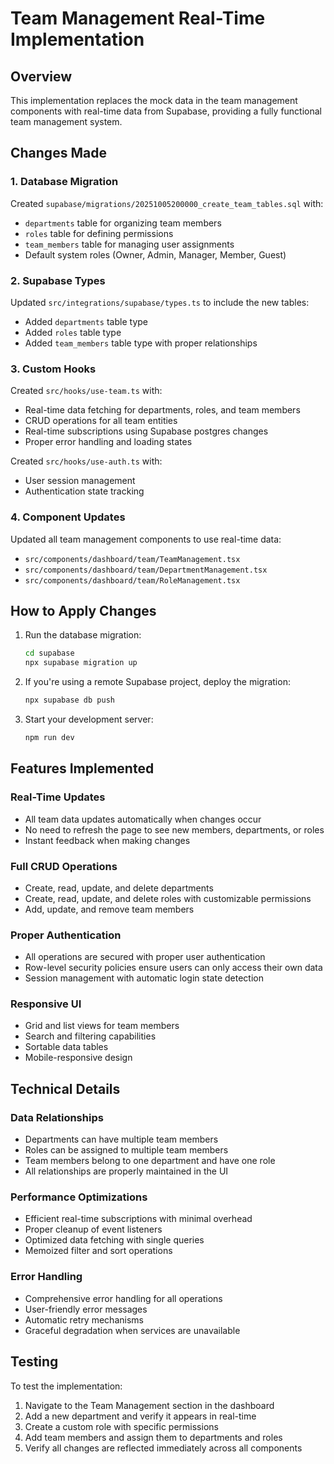 # Team Management Real-Time Implementation

## Overview
This implementation replaces the mock data in the team management components with real-time data from Supabase, providing a fully functional team management system.

## Changes Made

### 1. Database Migration
Created `supabase/migrations/20251005200000_create_team_tables.sql` with:
- `departments` table for organizing team members
- `roles` table for defining permissions
- `team_members` table for managing user assignments
- Default system roles (Owner, Admin, Manager, Member, Guest)

### 2. Supabase Types
Updated `src/integrations/supabase/types.ts` to include the new tables:
- Added `departments` table type
- Added `roles` table type
- Added `team_members` table type with proper relationships

### 3. Custom Hooks
Created `src/hooks/use-team.ts` with:
- Real-time data fetching for departments, roles, and team members
- CRUD operations for all team entities
- Real-time subscriptions using Supabase postgres changes
- Proper error handling and loading states

Created `src/hooks/use-auth.ts` with:
- User session management
- Authentication state tracking

### 4. Component Updates
Updated all team management components to use real-time data:
- `src/components/dashboard/team/TeamManagement.tsx`
- `src/components/dashboard/team/DepartmentManagement.tsx`
- `src/components/dashboard/team/RoleManagement.tsx`

## How to Apply Changes

1. Run the database migration:
   ```bash
   cd supabase
   npx supabase migration up
   ```

2. If you're using a remote Supabase project, deploy the migration:
   ```bash
   npx supabase db push
   ```

3. Start your development server:
   ```bash
   npm run dev
   ```

## Features Implemented

### Real-Time Updates
- All team data updates automatically when changes occur
- No need to refresh the page to see new members, departments, or roles
- Instant feedback when making changes

### Full CRUD Operations
- Create, read, update, and delete departments
- Create, read, update, and delete roles with customizable permissions
- Add, update, and remove team members

### Proper Authentication
- All operations are secured with proper user authentication
- Row-level security policies ensure users can only access their own data
- Session management with automatic login state detection

### Responsive UI
- Grid and list views for team members
- Search and filtering capabilities
- Sortable data tables
- Mobile-responsive design

## Technical Details

### Data Relationships
- Departments can have multiple team members
- Roles can be assigned to multiple team members
- Team members belong to one department and have one role
- All relationships are properly maintained in the UI

### Performance Optimizations
- Efficient real-time subscriptions with minimal overhead
- Proper cleanup of event listeners
- Optimized data fetching with single queries
- Memoized filter and sort operations

### Error Handling
- Comprehensive error handling for all operations
- User-friendly error messages
- Automatic retry mechanisms
- Graceful degradation when services are unavailable

## Testing
To test the implementation:
1. Navigate to the Team Management section in the dashboard
2. Add a new department and verify it appears in real-time
3. Create a custom role with specific permissions
4. Add team members and assign them to departments and roles
5. Verify all changes are reflected immediately across all components